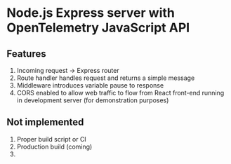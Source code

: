 # Node.js Express server with OpenTelemetry JavaScript API

## Features

1. Incoming request -> Express router
2. Route handler handles request and returns a simple message
3. Middleware introduces variable pause to response
4. CORS enabled to allow web traffic to flow from React front-end running in development server (for demonstration purposes)

## Not implemented

1. Proper build script or CI
2. Production build (coming)
3. 
